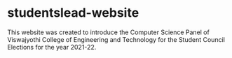 # studentslead-website
This website was created to introduce the Computer Science Panel of Viswajyothi College of Engineering and Technology for the Student Council Elections for the year 2021-22.

